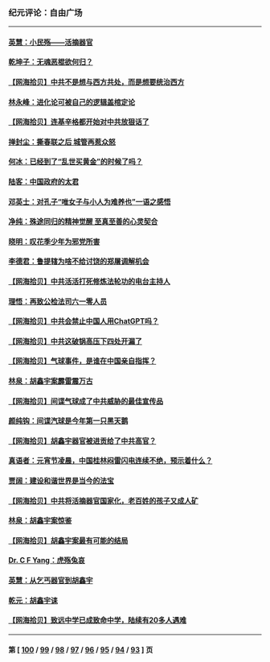 ### 纪元评论：自由广场
---
#### [英慧：小民殇——活摘器官](../../pages/nsc993/n13931859.md) 
#### [乾坤子：无魂恶棍欲何归？](../../pages/nsc993/n13931878.md) 
#### [【网海拾贝】中共不是想与西方共处，而是想要统治西方](../../pages/nsc993/n13931736.md) 
#### [林永峰：进化论可被自己的逻辑盖棺定论](../../pages/nsc993/n13930862.md) 
#### [【网海拾贝】连基辛格都开始对中共放狠话了](../../pages/nsc993/n13930756.md) 
#### [掸封尘：撕春联之后 城管再惹众怒](../../pages/nsc993/n13930154.md) 
#### [何冰：已经到了“乱世买黄金”的时候了吗？](../../pages/nsc993/n13930205.md) 
#### [陆客：中国政府的太君](../../pages/nsc993/n13930190.md) 
#### [邓英士：对孔子“唯女子与小人为难养也”一语之感悟](../../pages/nsc993/n13929997.md) 
#### [净纯：殊途同归的精神觉醒 至真至善的心灵契合](../../pages/nsc993/n13930109.md) 
#### [晓明：叹花季少年为邪党所害](../../pages/nsc993/n13929781.md) 
#### [李德君：鲁提辖为啥不给讨饶的郑屠调解机会](../../pages/nsc993/n13929491.md) 
#### [【网海拾贝】中共活活打死修炼法轮功的电台主持人](../../pages/nsc993/n13929464.md) 
#### [理悟：再致公检法司六一零人员](../../pages/nsc993/n13928341.md) 
#### [【网海拾贝】中共会禁止中国人用ChatGPT吗？](../../pages/nsc993/n13927568.md) 
#### [【网海拾贝】中共这破锅高压下四处开漏了](../../pages/nsc993/n13926953.md) 
#### [【网海拾贝】气球事件，是谁在中国亲自指挥？](../../pages/nsc993/n13926256.md) 
#### [林泉：胡鑫宇案霹雷震万古](../../pages/nsc993/n13926283.md) 
#### [【网海拾贝】间谍气球成了中共威胁的最佳宣传品](../../pages/nsc993/n13925216.md) 
#### [颜纯钩：间谍汽球是今年第一只黑天鹅](../../pages/nsc993/n13925162.md) 
#### [【网海拾贝】胡鑫宇器官被进贡给了中共高官？](../../pages/nsc993/n13923771.md) 
#### [真语者：元宵节凌晨，中国桂林闷雷闪电连续不绝，预示着什么？](../../pages/nsc993/n13923798.md) 
#### [贾阔：建设和谐世界是当今的法宝](../../pages/nsc993/n13923637.md) 
#### [【网海拾贝】中共将活摘器官国家化，老百姓的孩子又成人矿](../../pages/nsc993/n13923593.md) 
#### [林泉：胡鑫宇案惊鉴](../../pages/nsc993/n13922995.md) 
#### [【网海拾贝】胡鑫宇案最有可能的结局](../../pages/nsc993/n13922327.md) 
#### [Dr. C F Yang：虎殇兔哀](../../pages/nsc993/n13922352.md) 
#### [英慧：从乞丐器官到胡鑫宇](../../pages/nsc993/n13922344.md) 
#### [乾元：胡鑫宇诔](../../pages/nsc993/n13922017.md) 
#### [【网海拾贝】致远中学已成致命中学，陆续有20多人遇难](../../pages/nsc993/n13921434.md) 

---
#### 第 [ [100](./100.md) / [99](./99.md) / [98](./98.md) / [97](./97.md) / [96](./96.md) / [95](./95.md) / [94](./94.md) / [93](./93.md) ] 页
